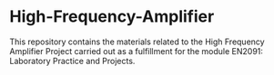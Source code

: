 # High-Frequency-Amplifier
This repository contains the materials related to the High Frequency Amplifier Project carried out as a fulfillment for the module EN2091: Laboratory Practice and Projects.
